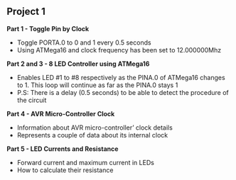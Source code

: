 <h2>Project 1</h2>

<b>Part 1 - Toggle Pin by Clock</b><br>
<ul>
  <li>Toggle PORTA.0 to 0 and 1 every 0.5 seconds</li>
  <li>Using ATMega16 and clock frequency has been set to 12.000000Mhz</li>
</ul>

<b>Part 2 and 3 - 8 LED Controller using ATMega16</b><br>
<ul>
  <li>Enables LED #1 to #8 respectively as the PINA.0 of ATMega16 changes to 1. This loop will continue as far as the PINA.0 stays 1</li>
  <li>P.S: There is a delay (0.5 seconds) to be able to detect the procedure of the circuit</li>
</ul>

<b>Part 4 - AVR Micro-Controller Clock</b><br>
<ul>
  <li>Information about AVR micro-controller’ clock details</li>
  <li>Represents a couple of data about its internal clock</li>
</ul>

<b>Part 5 - LED Currents and Resistance</b><br>
<ul>
  <li>Forward current and maximum current in LEDs</li>
  <li>How to calculate their resistance</li>
</ul>
